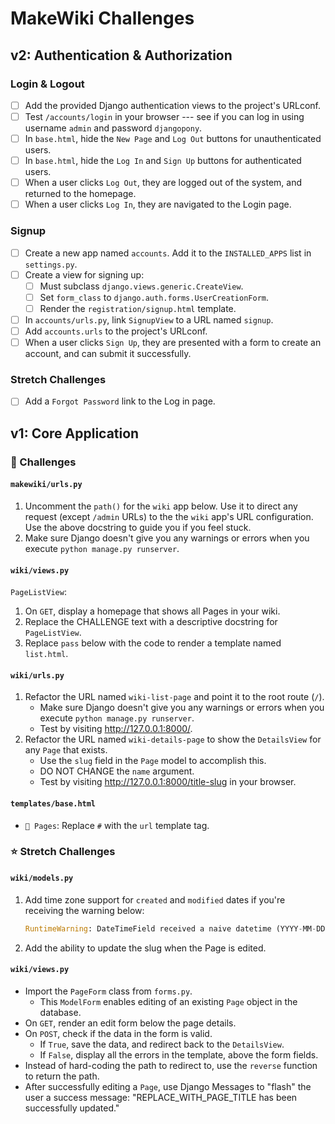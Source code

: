 # MakeWiki Challenges

## v2: Authentication & Authorization

### Login & Logout

- [ ] Add the provided Django authentication views to the project's URLconf.
- [ ] Test `/accounts/login` in your browser --- see if you can log in using username `admin` and password `djangopony`.
- [ ] In `base.html`, hide the `New Page` and `Log Out` buttons for unauthenticated users.
- [ ] In `base.html`, hide the `Log In` and `Sign Up` buttons for authenticated users.
- [ ] When a user clicks `Log Out`, they are logged out of the system, and returned to the homepage.
- [ ] When a user clicks `Log In`, they are navigated to the Login page.

### Signup

- [ ] Create a new app named `accounts`. Add it to the `INSTALLED_APPS` list in `settings.py`.
- [ ] Create a view for signing up:
    - [ ] Must subclass `django.views.generic.CreateView`.
    - [ ] Set `form_class` to `django.auth.forms.UserCreationForm`.
    - [ ] Render the `registration/signup.html` template.
- [ ] In `accounts/urls.py`, link `SignupView` to a URL named `signup`.
- [ ] Add `accounts.urls` to the project's URLconf.
- [ ] When a user clicks `Sign Up`, they are presented with a form to create an account, and can submit it successfully.

### Stretch Challenges

- [ ] Add a `Forgot Password` link to the Log in page.


## v1: Core Application

### 🤔 Challenges

#### `makewiki/urls.py`

1. Uncomment the `path()` for the `wiki` app below. Use it to direct any request (except `/admin` URLs)
    to the the `wiki` app's URL configuration. Use the above docstring to guide you if you feel stuck.
2. Make sure Django doesn't give you any warnings or errors when you execute `python manage.py runserver`.

#### `wiki/views.py`

`PageListView`:

1. On `GET`, display a homepage that shows all Pages in your wiki.
2. Replace the CHALLENGE text with a descriptive docstring for `PageListView`.
3. Replace `pass` below with the code to render a template named `list.html`.

#### `wiki/urls.py`

 1. Refactor the URL named `wiki-list-page` and point it to the root route (`/`).
      - Make sure Django doesn't give you any warnings or errors when you execute `python manage.py runserver`.
      - Test by visiting http://127.0.0.1:8000/.
 2. Refactor the URL named `wiki-details-page` to show the `DetailsView` for any `Page` that exists.
      - Use the `slug` field in the `Page` model to accomplish this.
      - DO NOT CHANGE the `name` argument.
      - Test by visiting http://127.0.0.1:8000/title-slug in your browser.

#### `templates/base.html`

- `📓 Pages`: Replace `#` with the `url` template tag.

### ⭐️ Stretch Challenges

#### `wiki/models.py`

1. Add time zone support for `created` and `modified` dates if you're receiving the warning below:
    ```python
    RuntimeWarning: DateTimeField received a naive datetime (YYYY-MM-DD HH:MM:SS) while time zone support is active
    ```
2. Add the ability to update the slug when the Page is edited.

#### `wiki/views.py`

- Import the `PageForm` class from `forms.py`.
    - This `ModelForm` enables editing of an existing `Page` object in the database.
- On `GET`, render an edit form below the page details.
- On `POST`, check if the data in the form is valid.
    - If `True`, save the data, and redirect back to the `DetailsView`.
    - If `False`, display all the errors in the template, above the form fields.
- Instead of hard-coding the path to redirect to, use the `reverse` function to return the path.
- After successfully editing a `Page`, use Django Messages to "flash" the user a success message: "REPLACE_WITH_PAGE_TITLE has been successfully updated."

